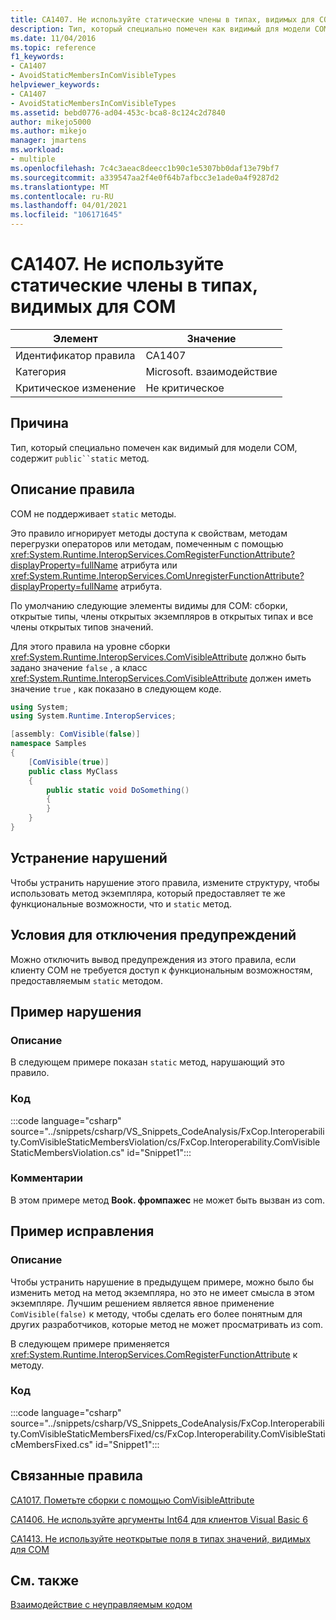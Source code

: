 ```yaml
---
title: CA1407. Не используйте статические члены в типах, видимых для COM
description: Тип, который специально помечен как видимый для модели COM, содержит открытый статический метод.
ms.date: 11/04/2016
ms.topic: reference
f1_keywords:
- CA1407
- AvoidStaticMembersInComVisibleTypes
helpviewer_keywords:
- CA1407
- AvoidStaticMembersInComVisibleTypes
ms.assetid: bebd0776-ad04-453c-bca8-8c124c2d7840
author: mikejo5000
ms.author: mikejo
manager: jmartens
ms.workload:
- multiple
ms.openlocfilehash: 7c4c3aeac8deecc1b90c1e5307bb0daf13e79bf7
ms.sourcegitcommit: a339547aa2f4e0f64b7afbcc3e1ade0a4f9287d2
ms.translationtype: MT
ms.contentlocale: ru-RU
ms.lasthandoff: 04/01/2021
ms.locfileid: "106171645"
---
```

# <a name="ca1407-avoid-static-members-in-com-visible-types"></a>CA1407. Не используйте статические члены в типах, видимых для COM

|Элемент|Значение|
|-|-|
|Идентификатор правила|CA1407|
|Категория|Microsoft. взаимодействие|
|Критическое изменение|Не критическое|

## <a name="cause"></a>Причина
Тип, который специально помечен как видимый для модели COM, содержит `public``static` метод.

## <a name="rule-description"></a>Описание правила
COM не поддерживает `static` методы.

Это правило игнорирует методы доступа к свойствам, методам перегрузки операторов или методам, помеченным с помощью <xref:System.Runtime.InteropServices.ComRegisterFunctionAttribute?displayProperty=fullName> атрибута или <xref:System.Runtime.InteropServices.ComUnregisterFunctionAttribute?displayProperty=fullName> атрибута.

По умолчанию следующие элементы видимы для COM: сборки, открытые типы, члены открытых экземпляров в открытых типах и все члены открытых типов значений.

Для этого правила на уровне сборки <xref:System.Runtime.InteropServices.ComVisibleAttribute> должно быть задано значение `false` , а класс <xref:System.Runtime.InteropServices.ComVisibleAttribute> должен иметь значение `true` , как показано в следующем коде.

```csharp
using System;
using System.Runtime.InteropServices;

[assembly: ComVisible(false)]
namespace Samples
{
    [ComVisible(true)]
    public class MyClass
    {
        public static void DoSomething()
        {
        }
    }
}
```

## <a name="how-to-fix-violations"></a>Устранение нарушений
Чтобы устранить нарушение этого правила, измените структуру, чтобы использовать метод экземпляра, который предоставляет те же функциональные возможности, что и `static` метод.

## <a name="when-to-suppress-warnings"></a>Условия для отключения предупреждений
Можно отключить вывод предупреждения из этого правила, если клиенту COM не требуется доступ к функциональным возможностям, предоставляемым `static` методом.

## <a name="example-violation"></a>Пример нарушения

### <a name="description"></a>Описание
В следующем примере показан `static` метод, нарушающий это правило.

### <a name="code"></a>Код
:::code language="csharp" source="../snippets/csharp/VS_Snippets_CodeAnalysis/FxCop.Interoperability.ComVisibleStaticMembersViolation/cs/FxCop.Interoperability.ComVisibleStaticMembersViolation.cs" id="Snippet1":::

### <a name="comments"></a>Комментарии
В этом примере метод **Book. фромпажес** не может быть вызван из com.

## <a name="example-fix"></a>Пример исправления

### <a name="description"></a>Описание
Чтобы устранить нарушение в предыдущем примере, можно было бы изменить метод на метод экземпляра, но это не имеет смысла в этом экземпляре. Лучшим решением является явное применение `ComVisible(false)` к методу, чтобы сделать его более понятным для других разработчиков, которые метод не может просматривать из com.

В следующем примере применяется <xref:System.Runtime.InteropServices.ComRegisterFunctionAttribute> к методу.

### <a name="code"></a>Код
:::code language="csharp" source="../snippets/csharp/VS_Snippets_CodeAnalysis/FxCop.Interoperability.ComVisibleStaticMembersFixed/cs/FxCop.Interoperability.ComVisibleStaticMembersFixed.cs" id="Snippet1":::

## <a name="related-rules"></a>Связанные правила
[CA1017. Пометьте сборки с помощью ComVisibleAttribute](/dotnet/fundamentals/code-analysis/quality-rules/ca1017)

[CA1406. Не используйте аргументы Int64 для клиентов Visual Basic 6](../code-quality/ca1406.md)

[CA1413. Не используйте неоткрытые поля в типах значений, видимых для COM](../code-quality/ca1413.md)

## <a name="see-also"></a>См. также
[Взаимодействие с неуправляемым кодом](/dotnet/framework/interop/index)
